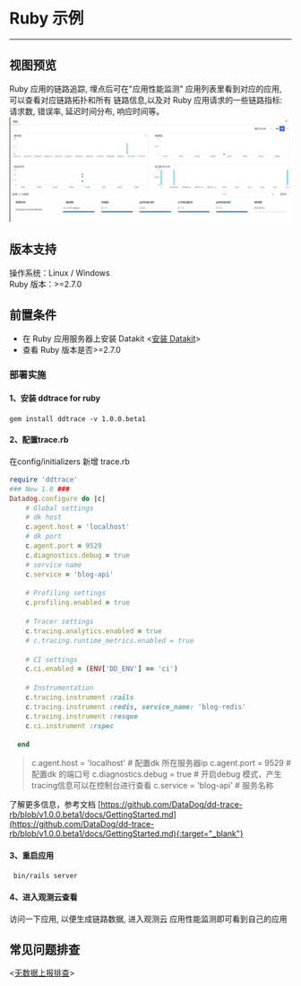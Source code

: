 # Ruby 示例
---

## 视图预览
Ruby 应用的链路追踪, 埋点后可在"应用性能监测" 应用列表里看到对应的应用,  可以查看对应链路拓扑和所有 链路信息,以及对 Ruby 应用请求的一些链路指标: 请求数, 错误率,  延迟时间分布, 响应时间等。<br />![image.png](imgs/input-ruby-01.png)

## 版本支持
操作系统：Linux / Windows<br />Ruby 版本：>=2.7.0

## 前置条件

- 在 Ruby 应用服务器上安装 Datakit <[安装 Datakit](../datakit/datakit-install.md)>
- 查看 Ruby 版本是否>=2.7.0 


### 部署实施

#### 1、安装 ddtrace for ruby
```shell
gem install ddtrace -v 1.0.0.beta1
```


#### 2、配置trace.rb
在config/initializers 新增 trace.rb
```ruby
require 'ddtrace'
### New 1.0 ###
Datadog.configure do |c|
    # Global settings
    # dk host
    c.agent.host = 'localhost'
    # dk port
    c.agent.port = 9529
    c.diagnostics.debug = true
    # service name
    c.service = 'blog-api'
  
    # Profiling settings
    c.profiling.enabled = true
  
    # Tracer settings
    c.tracing.analytics.enabled = true
    # c.tracing.runtime_metrics.enabled = true
  
    # CI settings
    c.ci.enabled = (ENV['DD_ENV'] == 'ci')
  
    # Instrumentation
    c.tracing.instrument :rails
    c.tracing.instrument :redis, service_name: 'blog-redis'
    c.tracing.instrument :resque
    c.ci.instrument :rspec

  end
```
> c.agent.host = 'localhost'  #  配置dk 所在服务器ip
> c.agent.port = 9529 # 配置dk 的端口号
> c.diagnostics.debug = true # 开启debug 模式，产生tracing信息可以在控制台进行查看
> c.service = 'blog-api' # 服务名称

了解更多信息，参考文档 [https://github.com/DataDog/dd-trace-rb/blob/v1.0.0.beta1/docs/GettingStarted.md](https://github.com/DataDog/dd-trace-rb/blob/v1.0.0.beta1/docs/GettingStarted.md){:target="_blank"}


#### 3、重启应用
```shell
 bin/rails server
```

#### 4、进入观测云查看
访问一下应用, 以便生成链路数据, 进入观测云 应用性能监测即可看到自己的应用

## 常见问题排查
<[无数据上报排查](../datakit/why-no-data.md)>

